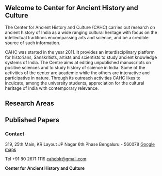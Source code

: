 ## Welcome to Center for Ancient History and Culture

The Center for Ancient History and Culture (CAHC) carries out research on ancient history of India as a wide ranging cultural heritage with focus on the intellectual traditions encompassing arts and science, and be a credible source of such information.

CAHC was started in the year 2011. It provides an interdisciplinary platform for historians, Sanskritists, artists and scientists to study ancient knowledge systems of India. The Centre aims at editing unpublished manuscripts on positive sciences and to study history of science in India. Some of the activities of the center are academic while the others are interactive and participative in nature. Through its outreach activities CAHC likes to inculcate, among the university students, appreciation for the cultural heritage of India with contemporary relevance. 

## Research Areas

## Published Papers

### Contact

319, 25th Main, KR Layout
JP Nagar 6th Phase
Bengaluru - 560078
[Google maps](https://drive.google.com/open?id=1Dp7qufIxhb_8Tal4HVaSCwpPSy0pddLEh73hWgrRxYg)

Tel +91 80 2671 1119
cahcblr@gmail.com 

**Center for Ancient History and Culture**

